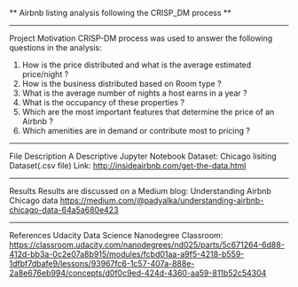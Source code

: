 ** Airbnb listing analysis following the CRISP_DM process **
___
Project Motivation
CRISP-DM process was used to answer the following questions in the analysis:

1. How is the price distributed and what is the average estimated price/night ?
2. How is the business distributed based on Room type ?
3. What is the average number of nights a host earns in a year ?
4. What is the occupancy of these properties ?
5. Which are the most important features that determine the price of an Airbnb ?
6. Which amenities are in demand or contribute most to pricing ?
___
File Description
A Descriptive Jupyter Notebook
Dataset: Chicago lisiting Dataset(.csv file) Link: http://insideairbnb.com/get-the-data.html
___
Results
Results are discussed on a Medium blog: Understanding Airbnb Chicago data
https://medium.com/@padyalka/understanding-airbnb-chicago-data-64a5a680e423
 ___
 References
 Udacity Data Science Nanodegree Classroom:
 https://classroom.udacity.com/nanodegrees/nd025/parts/5c671264-6d88-412d-bb3a-0c2e07a8b915/modules/fcbd01aa-a9f5-4218-b559-1dfbf7dbafe9/lessons/93967fc6-1c57-407a-888e-2a8e676eb994/concepts/d0f0c9ed-424d-4360-aa59-811b52c54304
 
